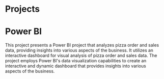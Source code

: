 # Projects
# Power BI
This project presents a Power BI project that analyzes pizza order and sales data, providing insights into various aspects of the business. It utilizes an interactive dashboard for visual analysis of pizza order and sales data. The project employs Power BI's data visualization capabilities to create an interactive and dynamic dashboard that provides insights into various aspects of the business.
